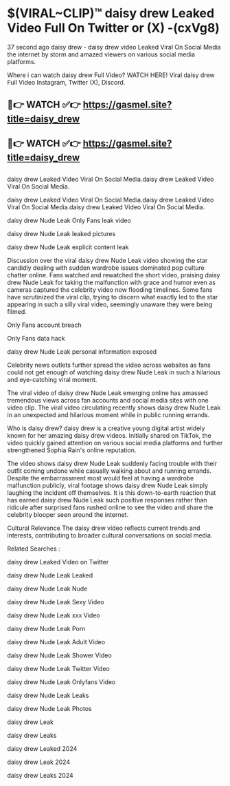 # $(VIRAL~CLIP)™ daisy drew Leaked Video Full On Twitter or (X) -(cxVg8)
37 second ago daisy drew - daisy drew video Leaked Viral On Social Media the internet by storm and amazed viewers on various social media platforms.

Where i can watch daisy drew Full Video? WATCH HERE! Viral daisy drew Full Video Instagram, Twitter (X), Discord.

## 🔴👉 WATCH ✅👉 https://gasmel.site?title=daisy_drew
## 🔴👉 WATCH ✅👉 https://gasmel.site?title=daisy_drew
##
daisy drew Leaked Video Viral On Social Media.daisy drew Leaked Video Viral On Social Media.

daisy drew Leaked Video Viral On Social Media.daisy drew Leaked Video Viral On Social Media.daisy drew Leaked Video Viral On Social Media.

daisy drew Nude Leak Only Fans leak video

daisy drew Nude Leak leaked pictures

daisy drew Nude Leak explicit content leak

Discussion over the viral daisy drew Nude Leak video showing the star candidly dealing with sudden wardrobe issues dominated pop culture chatter online. Fans watched and rewatched the short video, praising daisy drew Nude Leak for taking the malfunction with grace and humor even as cameras captured the celebrity video now flooding timelines. Some fans have scrutinized the viral clip, trying to discern what exactly led to the star appearing in such a silly viral video, seemingly unaware they were being filmed.


Only Fans account breach

Only Fans data hack

daisy drew Nude Leak personal information exposed

Celebrity news outlets further spread the video across websites as fans could not get enough of watching daisy drew Nude Leak in such a hilarious and eye-catching viral moment.


The viral video of daisy drew Nude Leak emerging online has amassed tremendous views across fan accounts and social media sites with one video clip. The viral video circulating recently shows daisy drew Nude Leak in an unexpected and hilarious moment while in public running errands.


Who is daisy drew? daisy drew is a creative young digital artist widely known for her amazing daisy drew videos. Initially shared on TikTok, the video quickly gained attention on various social media platforms and further strengthened Sophia Rain's online reputation.

The video shows daisy drew Nude Leak suddenly facing trouble with their outfit coming undone while casually walking about and running errands. Despite the embarrassment most would feel at having a wardrobe malfunction publicly, viral footage shows daisy drew Nude Leak simply laughing the incident off themselves. It is this down-to-earth reaction that has earned daisy drew Nude Leak such positive responses rather than ridicule after surprised fans rushed online to see the video and share the celebrity blooper seen around the internet.

Cultural Relevance The daisy drew video reflects current trends and interests, contributing to broader cultural conversations on social media.

Related Searches :

daisy drew Leaked Video on Twitter

daisy drew Nude Leak Leaked

daisy drew Nude Leak Nude

daisy drew Nude Leak Sexy Video

daisy drew Nude Leak xxx Video

daisy drew Nude Leak Porn

daisy drew Nude Leak Adult Video

daisy drew Nude Leak Shower Video

daisy drew Nude Leak Twitter Video

daisy drew Nude Leak Onlyfans Video

daisy drew Nude Leak Leaks

daisy drew Nude Leak Photos

daisy drew Leak

daisy drew Leaks

daisy drew Leaked 2024

daisy drew Leak 2024

daisy drew Leaks 2024
